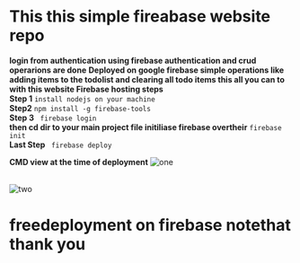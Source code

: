 # This this simple fireabase website repo 
<b> login from authentication using firebase authentication and crud operarions are done</b>
<b>Deployed on google firebase </b>
<b>simple operations like adding items to the todolist and clearing all todo items this all you can to with this website </b>
<b>Firebase hosting steps</b>
<br><b>Step 1</b>
```install nodejs on your machine```
<br><b>Step2</b>
```npm install -g firebase-tools```
<br><b>Step 3</b>
``` firebase login```
<br><b>then cd dir to your main project file initiliase firebase overtheir</b>
```firebase init```
<br><b>Last Step</b>
``` firebase deploy```

<b>CMD view at the time of deployment</b>
<img src="https://github.com/krishnakakade1999/Todolistwebsite/blob/master/images/Annotation%202019-09-15%20215826.png" alt="one">

<br><img src="https://github.com/krishnakakade1999/Todolistwebsite/blob/master/images/Annotation%202019-09-15%20220016.png" alt="two">




# freedeployment on firebase notethat thank you 


